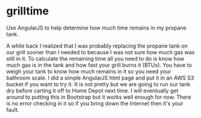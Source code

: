 grilltime
=========

Use AngularJS to help determine how much time remains in my propane tank.

A while back I realized that I was probably replacing the propane tank on our grill sooner than I needed to because I was not sure how much gas was still in it.
To calculate the remaining time all you need to do is know how much gas is in the tank and how fast your grill burns it (BTUs).
You have to weigh your tank to know how much remains in it so you need your bathroom scale.
I did a simple AngularJS html page and put it in an AWS S3 bucket if you want to try it.
It is not pretty but we are going to run our tank dry before carting it off to Home Depot next time.
I will eventually get around to putting this in Bootstrap but it works well enough for now.
There is no error checking in it so if you bring down the Internet then it's your fault.

